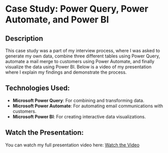 # Case Study: Power Query, Power Automate, and Power BI

## Description
This case study was a part of my interview process, where I was asked to generate my own data, combine three different tables using Power Query, automate a mail merge to customers using Power Automate, and finally visualize the data using Power BI. Below is a video of my presentation where I explain my findings and demonstrate the process.

## Technologies Used:
- **Microsoft Power Query**: For combining and transforming data.
- **Microsoft Power Automate**: For automating email communications with customers.
- **Microsoft Power BI**: For creating interactive data visualizations.

## Watch the Presentation:
You can watch my full presentation video here:
  [Watch the Video](https://youtu.be/zZmrc15tbGo)

